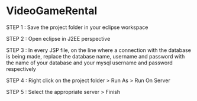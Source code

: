 # VideoGameRental


STEP 1 : Save the project folder in your eclipse workspace

STEP 2 : Open eclipse in J2EE perspective

STEP 3 : In every JSP file, on the line where a connection with the database is being made, 
	 replace the database name, username and password with the name of your database 
	 and your mysql username and password respectively

STEP 4 : Right click on the project folder > Run As > Run On Server 

STEP 5 : Select the appropriate server > Finish 


 
